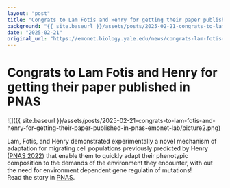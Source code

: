 ```yaml
---
layout: "post"
title: "Congrats to Lam Fotis and Henry for getting their paper published in PNAS | Emonet Lab"
background: "{{ site.baseurl }}/assets/posts/2025-02-21-congrats-to-lam-fotis-and-henry-for-getting-their-paper-published-in-pnas-emonet-lab/picture2.png"
date: "2025-02-21"
original_url: "https://emonet.biology.yale.edu/news/congrats-lam-fotis-and-henry-getting-their-paper-published-pnas"
---
```

# Congrats to Lam Fotis and Henry for getting their paper published in PNAS

![]({{ site.baseurl }}/assets/posts/2025-02-21-congrats-to-lam-fotis-and-henry-for-getting-their-paper-published-in-pnas-emonet-lab/picture2.png)

Lam, Fotis, and Henry demonstrated experimentally a novel mechanism of adaptation for migrating cell populations previously predicted by Henry ([PNAS 2022](https://www.pnas.org/doi/10.1073/pnas.2117377119)) that enable them to quickly adapt their phenotypic composition to the demands of the environment they encounter, with out the need for environment dependent gene regulatin of mutations!  
Read the story in [PNAS](https://www.pnas.org/doi/epub/10.1073/pnas.2423774122).